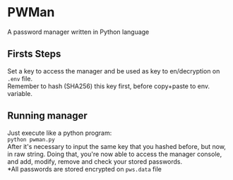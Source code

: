 # PWMan
A password manager written in Python language


## Firsts Steps
Set a key to access the manager and be used as key to en/decryption on `.env` file. \
Remember to hash (SHA256) this key first, before copy+paste to env. variable.

## Running manager
Just execute like a python program: \
`python pwman.py` \
After it's necessary to input the same key that you hashed before, but now, in 
raw string. Doing that, you're now able to access the manager console, and 
add, modify, remove and check your stored passwords. \
*All passwords are stored encrypted on `pws.data` file